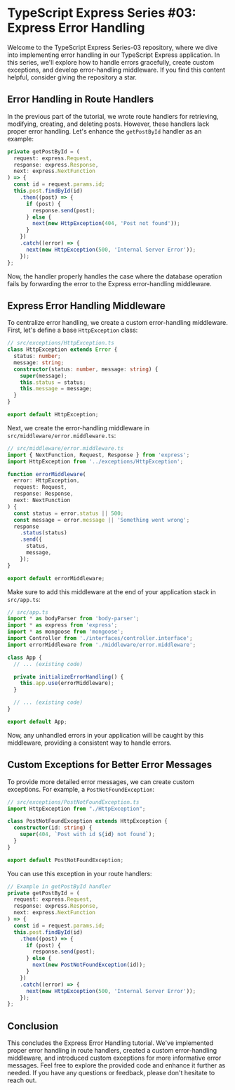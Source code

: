 # TypeScript Express Series #03: Express Error Handling

Welcome to the TypeScript Express Series-03 repository, where we dive into implementing error handling in our TypeScript Express application. In this series, we'll explore how to handle errors gracefully, create custom exceptions, and develop error-handling middleware. If you find this content helpful, consider giving the repository a star.

## Error Handling in Route Handlers

In the previous part of the tutorial, we wrote route handlers for retrieving, modifying, creating, and deleting posts. However, these handlers lack proper error handling. Let's enhance the `getPostById` handler as an example:

```typescript
private getPostById = (
  request: express.Request,
  response: express.Response,
  next: express.NextFunction
) => {
  const id = request.params.id;
  this.post.findById(id)
    .then((post) => {
      if (post) {
        response.send(post);
      } else {
        next(new HttpException(404, 'Post not found'));
      }
    })
    .catch((error) => {
      next(new HttpException(500, 'Internal Server Error'));
    });
};
```

Now, the handler properly handles the case where the database operation fails by forwarding the error to the Express error-handling middleware.

## Express Error Handling Middleware

To centralize error handling, we create a custom error-handling middleware. First, let's define a base `HttpException` class:

```typescript
// src/exceptions/HttpException.ts
class HttpException extends Error {
  status: number;
  message: string;
  constructor(status: number, message: string) {
    super(message);
    this.status = status;
    this.message = message;
  }
}

export default HttpException;
```

Next, we create the error-handling middleware in `src/middleware/error.middleware.ts`:

```typescript
// src/middleware/error.middleware.ts
import { NextFunction, Request, Response } from 'express';
import HttpException from '../exceptions/HttpException';

function errorMiddleware(
  error: HttpException,
  request: Request,
  response: Response,
  next: NextFunction
) {
  const status = error.status || 500;
  const message = error.message || 'Something went wrong';
  response
    .status(status)
    .send({
      status,
      message,
    });
}

export default errorMiddleware;
```

Make sure to add this middleware at the end of your application stack in `src/app.ts`:

```typescript
// src/app.ts
import * as bodyParser from 'body-parser';
import * as express from 'express';
import * as mongoose from 'mongoose';
import Controller from './interfaces/controller.interface';
import errorMiddleware from './middleware/error.middleware';

class App {
  // ... (existing code)

  private initializeErrorHandling() {
    this.app.use(errorMiddleware);
  }

  // ... (existing code)
}

export default App;
```

Now, any unhandled errors in your application will be caught by this middleware, providing a consistent way to handle errors.

## Custom Exceptions for Better Error Messages

To provide more detailed error messages, we can create custom exceptions. For example, a `PostNotFoundException`:

```typescript
// src/exceptions/PostNotFoundException.ts
import HttpException from "./HttpException";

class PostNotFoundException extends HttpException {
  constructor(id: string) {
    super(404, `Post with id ${id} not found`);
  }
}

export default PostNotFoundException;
```

You can use this exception in your route handlers:

```typescript
// Example in getPostById handler
private getPostById = (
  request: express.Request,
  response: express.Response,
  next: express.NextFunction
) => {
  const id = request.params.id;
  this.post.findById(id)
    .then((post) => {
      if (post) {
        response.send(post);
      } else {
        next(new PostNotFoundException(id));
      }
    })
    .catch((error) => {
      next(new HttpException(500, 'Internal Server Error'));
    });
};
```

## Conclusion

This concludes the Express Error Handling tutorial. We've implemented proper error handling in route handlers, created a custom error-handling middleware, and introduced custom exceptions for more informative error messages. Feel free to explore the provided code and enhance it further as needed. If you have any questions or feedback, please don't hesitate to reach out.